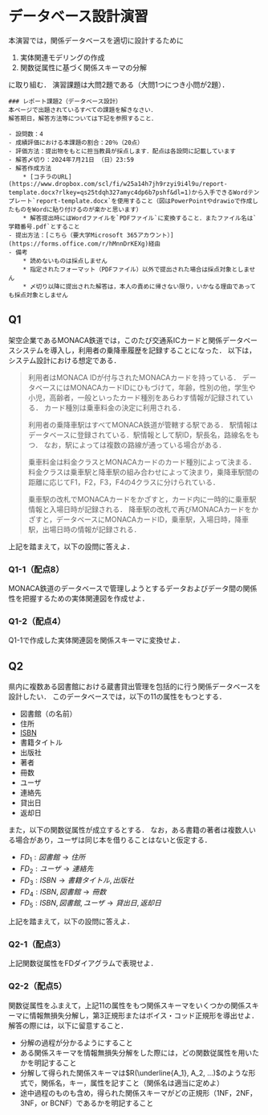 # データベース設計演習

本演習では，関係データベースを適切に設計するために
1. 実体関連モデリングの作成
2. 関数従属性に基づく関係スキーマの分解

に取り組む．
演習課題は大問2題である（大問1つにつき小問が2題）．

```{important}
### レポート課題2（データベース設計）
本ページで出題されているすべての課題を解きなさい．
解答期日，解答方法等については下記を参照すること．

- 設問数：4
- 成績評価における本課題の割合：20％（20点）
- 評価方法：提出物をもとに担当教員が採点します．配点は各設問に記載しています
- 解答〆切り：2024年7月21日 （日）23:59
- 解答作成方法
	* [コチラのURL](https://www.dropbox.com/scl/fi/w25a14h7jh9rzyi9i4l9u/report-template.docx?rlkey=qs25tdqh327amyc4dp6b7pshf&dl=1)から入手できるWordテンプレート`report-template.docx`を使用すること（図はPowerPointやdrawioで作成したものをWordに貼り付けるのが楽かと思います）
	* 解答提出時にはWordファイルを`PDFファイル`に変換すること．またファイル名は`学籍番号.pdf`とすること
- 提出方法：[こちら（要大学Microsoft 365アカウント）](https://forms.office.com/r/hMnnDrKEXg)経由
- 備考
	* 読めないものは採点しません
	* 指定されたフォーマット（PDFファイル）以外で提出された場合は採点対象としません
	* 〆切り以降に提出された解答は，本人の責めに帰さない限り，いかなる理由であっても採点対象としません
```


## Q1
架空企業であるMONACA鉄道では，このたび交通系ICカードと関係データベースシステムを導入し，利用者の乗降車履歴を記録することになった．
以下は，システム設計における想定である．

> 利用者はMONACA IDが付与されたMONACAカードを持っている．
> データベースにはMONACAカードIDにひもづけて，年齢，性別の他，学生や小児，高齢者，一般といったカード種別をあらわす情報が記録されている．
> カード種別は乗車料金の決定に利用される．
>
> 利用者の乗降車駅はすべてMONACA鉄道が管轄する駅である．
> 駅情報はデータベースに登録されている．駅情報として駅ID，駅長名，路線名をもつ．
> なお，駅によっては複数の路線が通っている場合がある．
>
> 乗車料金は料金クラスとMONACAカードのカード種別によって決まる．
> 料金クラスは乗車駅と降車駅の組み合わせによって決まり，乗降車駅間の距離に応じてF1，F2，F3，F4の4クラスに分けられている．
>
> 乗車駅の改札でMONACAカードをかざすと，カード内に一時的に乗車駅情報と入場日時が記録される．
> 降車駅の改札で再びMONACAカードをかざすと，データベースにMONACAカードID，乗車駅，入場日時，降車駅，出場日時の情報が記録される．

上記を踏まえて，以下の設問に答えよ．

### Q1-1（配点8）
MONACA鉄道のデータベースで管理しようとするデータおよびデータ間の関係性を把握するための実体関連図を作成せよ．

### Q1-2（配点4）
Q1-1で作成した実体関連図を関係スキーマに変換せよ．


## Q2
県内に複数ある図書館における蔵書貸出管理を包括的に行う関係データベースを設計したい．
このデータベースでは，以下の11の属性をもつとする．

- 図書館（の名前）
- 住所
- [ISBN](https://ja.wikipedia.org/wiki/ISBN)
- 書籍タイトル
- 出版社
- 著者
- 冊数
- ユーザ
- 連絡先
- 貸出日
- 返却日

また，以下の関数従属性が成立するとする．
なお，ある書籍の著者は複数人いる場合があり，ユーザは同じ本を借りることはないと仮定する．

- $FD_1: 図書館 \to 住所$
- $FD_2: ユーザ \to 連絡先$
- $FD_3: ISBN \to 書籍タイトル, 出版社$
- $FD_4: ISBN, 図書館 \to 冊数$
- $FD_5: ISBN, 図書館, ユーザ \to 貸出日, 返却日$

上記を踏まえて，以下の設問に答えよ．

### Q2-1（配点3）
上記関数従属性をFDダイアグラムで表現せよ．

### Q2-2（配点5）
関数従属性をふまえて，上記11の属性をもつ関係スキーマをいくつかの関係スキーマに情報無損失分解し，第3正規形またはボイス・コッド正規形を導出せよ．
解答の際には，以下に留意すること．

- 分解の過程が分かるようにすること
- ある関係スキーマを情報無損失分解をした際には，どの関数従属性を用いたかを明記すること
- 分解して得られた関係スキーマは$R(\underline{A_1}, A_2, ...)$のような形式で，関係名，キー，属性を記すこと（関係名は適当に定めよ）
- 途中過程のものも含め，得られた関係スキーマがどの正規形（1NF，2NF，3NF，or BCNF）であるかを明記すること




